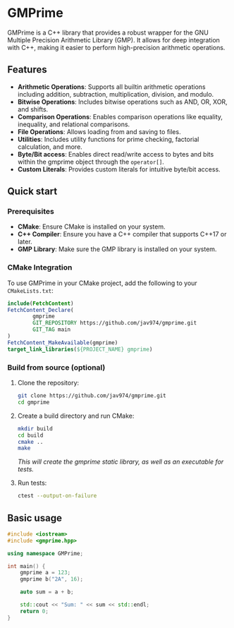 # GMPrime

GMPrime is a C++ library that provides a robust wrapper for the GNU Multiple Precision Arithmetic Library (GMP). It allows for deep integration with C++, making it easier to perform high-precision arithmetic operations.

## Features

- **Arithmetic Operations**: Supports all builtin arithmetic operations including addition, subtraction, multiplication, division, and modulo.
- **Bitwise Operations**: Includes bitwise operations such as AND, OR, XOR, and shifts.
- **Comparison Operations**: Enables comparison operations like equality, inequality, and relational comparisons.
- **File Operations**: Allows loading from and saving to files.
- **Utilities**: Includes utility functions for prime checking, factorial calculation, and more.
- **Byte/Bit access**: Enables direct read/write access to bytes and bits within the gmprime object through the `operator[]`.
- **Custom Literals**: Provides custom literals for intuitive byte/bit access.

## Quick start

### Prerequisites

- **CMake**: Ensure CMake is installed on your system.
- **C++ Compiler**: Ensure you have a C++ compiler that supports C++17 or later.
- **GMP Library**: Make sure the GMP library is installed on your system.

### CMake Integration

To use GMPrime in your CMake project, add the following to your `CMakeLists.txt`:

```cmake
include(FetchContent)
FetchContent_Declare(
        gmprime
        GIT_REPOSITORY https://github.com/jav974/gmprime.git
        GIT_TAG main
)
FetchContent_MakeAvailable(gmprime)
target_link_libraries(${PROJECT_NAME} gmprime)
```

### Build from source (optional)

1. Clone the repository:
    ```sh
    git clone https://github.com/jav974/gmprime.git
    cd gmprime
    ```

2. Create a build directory and run CMake:
    ```sh
    mkdir build
    cd build
    cmake ..
    make
    ```
   *This will create the gmprime static library, as well as an executable for tests.*

3. Run tests:
    ```sh
   ctest --output-on-failure
    ```

## Basic usage

```cpp
#include <iostream>
#include <gmprime.hpp>

using namespace GMPrime;

int main() {
    gmprime a = 123;
    gmprime b("2A", 16);

    auto sum = a + b;

    std::cout << "Sum: " << sum << std::endl;
    return 0;
}
```
